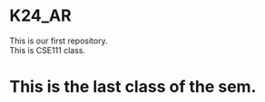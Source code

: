 # K24_AR
This is our first repository.<br>
This is CSE111 class.<br>
<h1>This is the last class of the sem.</h1>
